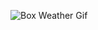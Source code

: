 ![Box Weather Gif](https://github.com/victorb132/BovWeather/tree/master/github-asset/BovWeather.gif)